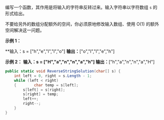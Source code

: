 编写一个函数，其作用是将输入的字符串反转过来。输入字符串以字符数组 `s` 的形式给出。

不要给另外的数组分配额外的空间，你必须原地修改输入数组、使用 O(1) 的额外空间解决这一问题。

**示例 1：**

**输入：s = ["h","e","l","l","o"]
**输出：**["o","l","l","e","h"]

**示例 2：**
**输入：s = ["H","a","n","n","a","h"]
输出：**["h","a","n","n","a","H"]


```c#
public static void ReverseStringSolution(char[] s) {  
    int left = 0, right = s.Length - 1;  
    while (left < right)  
    {        char temp = s[left];  
        s[left] = s[right];  
        s[right] = temp;  
        left++;  
        right--;  
    }    
}
```
